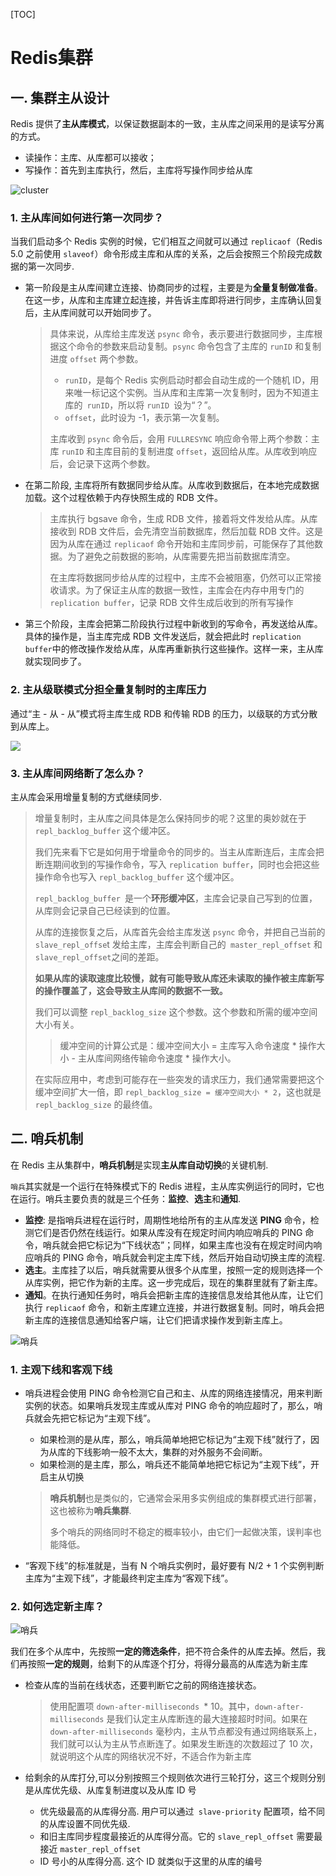 [TOC]

# Redis集群

## 一. 集群主从设计

Redis 提供了**主从库模式**，以保证数据副本的一致，主从库之间采用的是读写分离的方式。

- 读操作：主库、从库都可以接收；
- 写操作：首先到主库执行，然后，主库将写操作同步给从库

![cluster](asserts/cluster.jpg)

### 1. 主从库间如何进行第一次同步？

当我们启动多个 Redis 实例的时候，它们相互之间就可以通过 `replicaof`（Redis 5.0 之前使用 `slaveof`）命令形成主库和从库的关系，之后会按照三个阶段完成数据的第一次同步.

- 第一阶段是主从库间建立连接、协商同步的过程，主要是为**全量复制做准备**。在这一步，从库和主库建立起连接，并告诉主库即将进行同步，主库确认回复后，主从库间就可以开始同步了。

  > 具体来说，从库给主库发送 `psync` 命令，表示要进行数据同步，主库根据这个命令的参数来启动复制。`psync` 命令包含了主库的 `runID` 和复制进度 `offset` 两个参数。
  >
  > - `runID`，是每个 Redis 实例启动时都会自动生成的一个随机 ID，用来唯一标记这个实例。当从库和主库第一次复制时，因为不知道主库的` runID`，所以将 `runID `设为“？”。
  > - `offset`，此时设为 -1，表示第一次复制。
  >
  > 主库收到 `psync` 命令后，会用 `FULLRESYNC` 响应命令带上两个参数：主库 `runID` 和主库目前的复制进度 `offset`，返回给从库。从库收到响应后，会记录下这两个参数。

- 在第二阶段, 主库将所有数据同步给从库。从库收到数据后，在本地完成数据加载。这个过程依赖于内存快照生成的 RDB 文件。

  > 主库执行 bgsave 命令，生成 RDB 文件，接着将文件发给从库。从库接收到 RDB 文件后，会先清空当前数据库，然后加载 RDB 文件。这是因为从库在通过 `replicaof` 命令开始和主库同步前，可能保存了其他数据。为了避免之前数据的影响，从库需要先把当前数据库清空。
  >
  > 在主库将数据同步给从库的过程中，主库不会被阻塞，仍然可以正常接收请求。为了保证主从库的数据一致性，主库会在内存中用专门的 `replication buffer`，记录 RDB 文件生成后收到的所有写操作

- 第三个阶段，主库会把第二阶段执行过程中新收到的写命令，再发送给从库。具体的操作是，当主库完成 RDB 文件发送后，就会把此时 `replication buffer`中的修改操作发给从库，从库再重新执行这些操作。这样一来，主从库就实现同步了。

### 2. 主从级联模式分担全量复制时的主库压力

通过“主 - 从 - 从”模式将主库生成 RDB 和传输 RDB 的压力，以级联的方式分散到从库上。

![](asserts/cluster-slave.jpg)

### 3. 主从库间网络断了怎么办？

主从库会采用增量复制的方式继续同步.

> 增量复制时，主从库之间具体是怎么保持同步的呢？这里的奥妙就在于 `repl_backlog_buffer` 这个缓冲区。
>
> 我们先来看下它是如何用于增量命令的同步的。当主从库断连后，主库会把断连期间收到的写操作命令，写入 `replication buffer`，同时也会把这些操作命令也写入 `repl_backlog_buffer` 这个缓冲区。
>
> `repl_backlog_buffer `是一个**环形缓冲区**，主库会记录自己写到的位置，从库则会记录自己已经读到的位置。
>
> 从库的连接恢复之后，从库首先会给主库发送 `psync` 命令，并把自己当前的` slave_repl_offse`t 发给主库，主库会判断自己的` master_repl_offset` 和` slave_repl_offset `之间的差距。
>
> **如果从库的读取速度比较慢，就有可能导致从库还未读取的操作被主库新写的操作覆盖了，这会导致主从库间的数据不一致。**
>
> 我们可以调整 `repl_backlog_size` 这个参数。这个参数和所需的缓冲空间大小有关。
>
> > 缓冲空间的计算公式是：缓冲空间大小 = 主库写入命令速度 * 操作大小 - 主从库间网络传输命令速度 * 操作大小。
> 
> 在实际应用中，考虑到可能存在一些突发的请求压力，我们通常需要把这个缓冲空间扩大一倍，即 `repl_backlog_size = 缓冲空间大小 * 2`，这也就是 `repl_backlog_size` 的最终值。

## 二. 哨兵机制

在 Redis 主从集群中，**哨兵机制**是实现**主从库自动切换**的关键机制.

`哨兵`其实就是一个运行在特殊模式下的 Redis 进程，主从库实例运行的同时，它也在运行。哨兵主要负责的就是三个任务：**监控**、**选主**和**通知**.

- **监控**: 是指哨兵进程在运行时，周期性地给所有的主从库发送 **PING** 命令，检测它们是否仍然在线运行。如果从库没有在规定时间内响应哨兵的 PING 命令，哨兵就会把它标记为“下线状态”；同样，如果主库也没有在规定时间内响应哨兵的 PING 命令，哨兵就会判定主库下线，然后开始自动切换主库的流程.
- **选主**。主库挂了以后，哨兵就需要从很多个从库里，按照一定的规则选择一个从库实例，把它作为新的主库。这一步完成后，现在的集群里就有了新主库。
- **通知**。在执行通知任务时，哨兵会把新主库的连接信息发给其他从库，让它们执行 `replicaof` 命令，和新主库建立连接，并进行数据复制。同时，哨兵会把新主库的连接信息通知给客户端，让它们把请求操作发到新主库上。

![哨兵](asserts/saobin.jpg)



### 1. 主观下线和客观下线

- 哨兵进程会使用 PING 命令检测它自己和主、从库的网络连接情况，用来判断实例的状态。如果哨兵发现主库或从库对 PING 命令的响应超时了，那么，哨兵就会先把它标记为“主观下线”。

  - 如果检测的是从库，那么，哨兵简单地把它标记为“主观下线”就行了，因为从库的下线影响一般不太大，集群的对外服务不会间断。
  - 如果检测的是主库，那么，哨兵还不能简单地把它标记为“主观下线”，开启主从切换

  > **哨兵机制**也是类似的，它通常会采用多实例组成的集群模式进行部署，这也被称为**哨兵集群**.
  >
  > 多个哨兵的网络同时不稳定的概率较小，由它们一起做决策，误判率也能降低。

- “客观下线”的标准就是，当有 N 个哨兵实例时，最好要有 N/2 + 1 个实例判断主库为“主观下线”，才能最终判定主库为“客观下线”。

### 2. 如何选定新主库？

![哨兵](asserts/saobing.jpg)

我们在多个从库中，先按照**一定的筛选条件**，把不符合条件的从库去掉。然后，我们再按照**一定的规则**，给剩下的从库逐个打分，将得分最高的从库选为新主库

- 检查从库的当前在线状态，还要判断它之前的网络连接状态。

  > 使用配置项 `down-after-milliseconds `* 10。其中，`down-after-milliseconds` 是我们认定主从库断连的最大连接超时时间。如果在 `down-after-milliseconds` 毫秒内，主从节点都没有通过网络联系上，我们就可以认为主从节点断连了。如果发生断连的次数超过了 10 次，就说明这个从库的网络状况不好，不适合作为新主库

- 给剩余的从库打分,可以分别按照三个规则依次进行三轮打分，这三个规则分别是从库优先级、从库复制进度以及从库 ID 号

  - 优先级最高的从库得分高. 用户可以通过` slave-priority` 配置项，给不同的从库设置不同优先级.
  - 和旧主库同步程度最接近的从库得分高。它的 `slave_repl_offset` 需要最接近 `master_repl_offset`
  - ID 号小的从库得分高. 这个 ID 就类似于这里的从库的编号






































